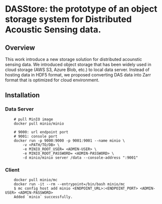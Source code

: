 # DASStore: the prototype of an object storage system for Distributed Acoustic Sensing data.
## Overview
This work introduce a new storage solution for distributed acounstic sensing data. We introduced object storage that has been widely used in cloud storage (AWS S3, Azure Blob, etc.) to local data server. Instead of hosting data in HDF5 format, we proposed converting DAS data into Zarr format that is optimized for cloud environment. 

## Installation
### Data Server
```
    # pull MinIO image
    docker pull minio/minio

    # 9000: url endpoint port
    # 9001: console port
    docker run -p 9000:9000 -p 9001:9001 --name minio \                             
        -v <PATH/TO/DB> \
        -e MINIO_ROOT_USER= <ADMIN-USER> \
        -e MINIO_ROOT_PASSWORD= <ADMIN-PASSWORD> \
        -d minio/minio server /data --console-address ":9001"
```

### Client
```
    docker pull minio/mc
    docker run -it --rm --entrypoint=/bin/bash minio/mc
    $ mc config host add minio <ENDPOINT_URL>:<ENDPOINT_PORT> <ADMIN-USER> <ADMIN-PASSWORD> 
    Added `minio` successfully.
```